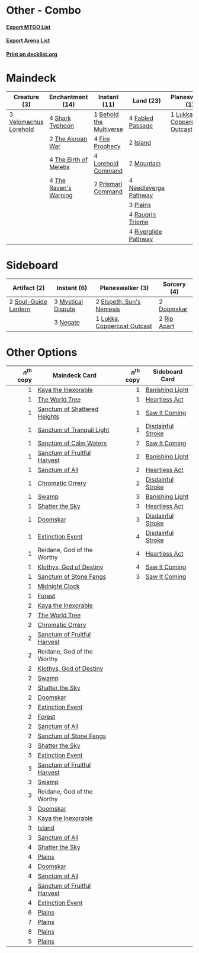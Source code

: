 # Other - Combo

#### [Export MTGO List](../collection/Other%20-%20Combo/Other%20-%20Combo.txt)
#### [Export Arena List](../collection/Other%20-%20Combo/Other%20-%20Combo_arena.txt)
#### [Print on decklist.org](http://decklist.org/?deckmain=1%09Behold%20the%20Multiverse%0A4%09Fabled%20Passage%0A4%09Fire%20Prophecy%0A4%09Hengegate%20Pathway%0A2%09Island%0A4%09Lorehold%20Command%0A1%09Lukka,%20Coppercoat%20Outcast%0A2%09Mountain%0A4%09Needleverge%20Pathway%0A3%09Plains%0A2%09Prismari%20Command%0A4%09Raugrin%20Triome%0A4%09Riverglide%20Pathway%0A4%09Shark%20Typhoon%0A2%09The%20Akroan%20War%0A4%09The%20Birth%20of%20Meletis%0A4%09The%20Raven's%20Warning%0A4%09Transmogrify%0A3%09Velomachus%20Lorehold&deckside=2%09Doomskar%0A2%09Elspeth,%20Sun's%20Nemesis%0A1%09Lukka,%20Coppercoat%20Outcast%0A3%09Mystical%20Dispute%0A3%09Negate%0A2%09Rip%20Apart%0A2%09Soul-Guide%20Lantern)
# Maindeck

|                                          Creature (3)                                          |                                        Enchantment (14)                                         |                                           Instant (11)                                           |                                           Land (23)                                            |                                           Planeswalker (1)                                           |                                       Sorcery (4)                                       |    Unknown (4)    |
|------------------------------------------------------------------------------------------------|-------------------------------------------------------------------------------------------------|--------------------------------------------------------------------------------------------------|------------------------------------------------------------------------------------------------|------------------------------------------------------------------------------------------------------|-----------------------------------------------------------------------------------------|-------------------|
|3 [Velomachus Lorehold](http://gatherer.wizards.com/Pages/Card/Details.aspx?multiverseid=513737)|4 [Shark Typhoon](http://gatherer.wizards.com/Pages/Card/Details.aspx?multiverseid=479587)       |1 [Behold the Multiverse](http://gatherer.wizards.com/Pages/Card/Details.aspx?multiverseid=503653)|4 [Fabled Passage](http://gatherer.wizards.com/Pages/Card/Details.aspx?multiverseid=473206)     |1 [Lukka, Coppercoat Outcast](http://gatherer.wizards.com/Pages/Card/Details.aspx?multiverseid=479645)|4 [Transmogrify](http://gatherer.wizards.com/Pages/Card/Details.aspx?multiverseid=485490)|4 Hengegate Pathway|
|                                                                                                |2 [The Akroan War](http://gatherer.wizards.com/Pages/Card/Details.aspx?multiverseid=476375)      |4 [Fire Prophecy](http://gatherer.wizards.com/Pages/Card/Details.aspx?multiverseid=479636)        |2 [Island](http://gatherer.wizards.com/Pages/Card/Details.aspx?multiverseid=439857)             |                                                                                                      |                                                                                         |                   |
|                                                                                                |4 [The Birth of Meletis](http://gatherer.wizards.com/Pages/Card/Details.aspx?multiverseid=476256)|4 [Lorehold Command](http://gatherer.wizards.com/Pages/Card/Details.aspx?multiverseid=513691)     |2 [Mountain](http://gatherer.wizards.com/Pages/Card/Details.aspx?multiverseid=439859)           |                                                                                                      |                                                                                         |                   |
|                                                                                                |4 [The Raven's Warning](http://gatherer.wizards.com/Pages/Card/Details.aspx?multiverseid=503843) |2 [Prismari Command](http://gatherer.wizards.com/Pages/Card/Details.aspx?multiverseid=513706)     |4 [Needleverge Pathway](http://gatherer.wizards.com/Pages/Card/Details.aspx?multiverseid=491918)|                                                                                                      |                                                                                         |                   |
|                                                                                                |                                                                                                 |                                                                                                  |3 [Plains](http://gatherer.wizards.com/Pages/Card/Details.aspx?multiverseid=439856)             |                                                                                                      |                                                                                         |                   |
|                                                                                                |                                                                                                 |                                                                                                  |4 [Raugrin Triome](http://gatherer.wizards.com/Pages/Card/Details.aspx?multiverseid=479771)     |                                                                                                      |                                                                                         |                   |
|                                                                                                |                                                                                                 |                                                                                                  |4 [Riverglide Pathway](http://gatherer.wizards.com/Pages/Card/Details.aspx?multiverseid=491920) |                                                                                                      |                                                                                         |                   |


# Sideboard

|                                         Artifact (2)                                          |                                         Instant (6)                                         |                                           Planeswalker (3)                                           |                                     Sorcery (4)                                      |
|-----------------------------------------------------------------------------------------------|---------------------------------------------------------------------------------------------|------------------------------------------------------------------------------------------------------|--------------------------------------------------------------------------------------|
|2 [Soul-Guide Lantern](http://gatherer.wizards.com/Pages/Card/Details.aspx?multiverseid=476488)|3 [Mystical Dispute](http://gatherer.wizards.com/Pages/Card/Details.aspx?multiverseid=473020)|2 [Elspeth, Sun's Nemesis](http://gatherer.wizards.com/Pages/Card/Details.aspx?multiverseid=476265)   |2 [Doomskar](http://gatherer.wizards.com/Pages/Card/Details.aspx?multiverseid=503613) |
|                                                                                               |3 [Negate](http://gatherer.wizards.com/Pages/Card/Details.aspx?multiverseid=423707)          |1 [Lukka, Coppercoat Outcast](http://gatherer.wizards.com/Pages/Card/Details.aspx?multiverseid=479645)|2 [Rip Apart](http://gatherer.wizards.com/Pages/Card/Details.aspx?multiverseid=513717)|


# Other Options

|*n*<sup>th</sup> copy|                                             Maindeck Card                                             |*n*<sup>th</sup> copy|                                       Sideboard Card                                       |
|--------------------:|-------------------------------------------------------------------------------------------------------|--------------------:|--------------------------------------------------------------------------------------------|
|                    1|[Kaya the Inexorable](http://gatherer.wizards.com/Pages/Card/Details.aspx?multiverseid=503834)         |                    1|[Banishing Light](http://gatherer.wizards.com/Pages/Card/Details.aspx?multiverseid=405135)  |
|                    1|[The World Tree](http://gatherer.wizards.com/Pages/Card/Details.aspx?multiverseid=503895)              |                    1|[Heartless Act](http://gatherer.wizards.com/Pages/Card/Details.aspx?multiverseid=479611)    |
|                    1|[Sanctum of Shattered Heights](http://gatherer.wizards.com/Pages/Card/Details.aspx?multiverseid=485480)|                    1|[Saw It Coming](http://gatherer.wizards.com/Pages/Card/Details.aspx?multiverseid=503684)    |
|                    1|[Sanctum of Tranquil Light](http://gatherer.wizards.com/Pages/Card/Details.aspx?multiverseid=485356)   |                    1|[Disdainful Stroke](http://gatherer.wizards.com/Pages/Card/Details.aspx?multiverseid=420705)|
|                    1|[Sanctum of Calm Waters](http://gatherer.wizards.com/Pages/Card/Details.aspx?multiverseid=485391)      |                    2|[Saw It Coming](http://gatherer.wizards.com/Pages/Card/Details.aspx?multiverseid=503684)    |
|                    1|[Sanctum of Fruitful Harvest](http://gatherer.wizards.com/Pages/Card/Details.aspx?multiverseid=485526) |                    2|[Banishing Light](http://gatherer.wizards.com/Pages/Card/Details.aspx?multiverseid=405135)  |
|                    1|[Sanctum of All](http://gatherer.wizards.com/Pages/Card/Details.aspx?multiverseid=485548)              |                    2|[Heartless Act](http://gatherer.wizards.com/Pages/Card/Details.aspx?multiverseid=479611)    |
|                    1|[Chromatic Orrery](http://gatherer.wizards.com/Pages/Card/Details.aspx?multiverseid=485551)            |                    2|[Disdainful Stroke](http://gatherer.wizards.com/Pages/Card/Details.aspx?multiverseid=420705)|
|                    1|[Swamp](http://gatherer.wizards.com/Pages/Card/Details.aspx?multiverseid=439858)                       |                    3|[Banishing Light](http://gatherer.wizards.com/Pages/Card/Details.aspx?multiverseid=405135)  |
|                    1|[Shatter the Sky](http://gatherer.wizards.com/Pages/Card/Details.aspx?multiverseid=476288)             |                    3|[Heartless Act](http://gatherer.wizards.com/Pages/Card/Details.aspx?multiverseid=479611)    |
|                    1|[Doomskar](http://gatherer.wizards.com/Pages/Card/Details.aspx?multiverseid=503613)                    |                    3|[Disdainful Stroke](http://gatherer.wizards.com/Pages/Card/Details.aspx?multiverseid=420705)|
|                    1|[Extinction Event](http://gatherer.wizards.com/Pages/Card/Details.aspx?multiverseid=479608)            |                    4|[Disdainful Stroke](http://gatherer.wizards.com/Pages/Card/Details.aspx?multiverseid=420705)|
|                    1|Reidane, God of the Worthy                                                                             |                    4|[Heartless Act](http://gatherer.wizards.com/Pages/Card/Details.aspx?multiverseid=479611)    |
|                    1|[Klothys, God of Destiny](http://gatherer.wizards.com/Pages/Card/Details.aspx?multiverseid=476471)     |                    4|[Saw It Coming](http://gatherer.wizards.com/Pages/Card/Details.aspx?multiverseid=503684)    |
|                    1|[Sanctum of Stone Fangs](http://gatherer.wizards.com/Pages/Card/Details.aspx?multiverseid=485443)      |                    3|[Saw It Coming](http://gatherer.wizards.com/Pages/Card/Details.aspx?multiverseid=503684)    |
|                    1|[Midnight Clock](http://gatherer.wizards.com/Pages/Card/Details.aspx?multiverseid=473016)              |                     |                                                                                            |
|                    1|[Forest](http://gatherer.wizards.com/Pages/Card/Details.aspx?multiverseid=439860)                      |                     |                                                                                            |
|                    2|[Kaya the Inexorable](http://gatherer.wizards.com/Pages/Card/Details.aspx?multiverseid=503834)         |                     |                                                                                            |
|                    2|[The World Tree](http://gatherer.wizards.com/Pages/Card/Details.aspx?multiverseid=503895)              |                     |                                                                                            |
|                    2|[Chromatic Orrery](http://gatherer.wizards.com/Pages/Card/Details.aspx?multiverseid=485551)            |                     |                                                                                            |
|                    2|[Sanctum of Fruitful Harvest](http://gatherer.wizards.com/Pages/Card/Details.aspx?multiverseid=485526) |                     |                                                                                            |
|                    2|Reidane, God of the Worthy                                                                             |                     |                                                                                            |
|                    2|[Klothys, God of Destiny](http://gatherer.wizards.com/Pages/Card/Details.aspx?multiverseid=476471)     |                     |                                                                                            |
|                    2|[Swamp](http://gatherer.wizards.com/Pages/Card/Details.aspx?multiverseid=439858)                       |                     |                                                                                            |
|                    2|[Shatter the Sky](http://gatherer.wizards.com/Pages/Card/Details.aspx?multiverseid=476288)             |                     |                                                                                            |
|                    2|[Doomskar](http://gatherer.wizards.com/Pages/Card/Details.aspx?multiverseid=503613)                    |                     |                                                                                            |
|                    2|[Extinction Event](http://gatherer.wizards.com/Pages/Card/Details.aspx?multiverseid=479608)            |                     |                                                                                            |
|                    2|[Forest](http://gatherer.wizards.com/Pages/Card/Details.aspx?multiverseid=439860)                      |                     |                                                                                            |
|                    2|[Sanctum of All](http://gatherer.wizards.com/Pages/Card/Details.aspx?multiverseid=485548)              |                     |                                                                                            |
|                    2|[Sanctum of Stone Fangs](http://gatherer.wizards.com/Pages/Card/Details.aspx?multiverseid=485443)      |                     |                                                                                            |
|                    3|[Shatter the Sky](http://gatherer.wizards.com/Pages/Card/Details.aspx?multiverseid=476288)             |                     |                                                                                            |
|                    3|[Extinction Event](http://gatherer.wizards.com/Pages/Card/Details.aspx?multiverseid=479608)            |                     |                                                                                            |
|                    3|[Sanctum of Fruitful Harvest](http://gatherer.wizards.com/Pages/Card/Details.aspx?multiverseid=485526) |                     |                                                                                            |
|                    3|[Swamp](http://gatherer.wizards.com/Pages/Card/Details.aspx?multiverseid=439858)                       |                     |                                                                                            |
|                    3|Reidane, God of the Worthy                                                                             |                     |                                                                                            |
|                    3|[Doomskar](http://gatherer.wizards.com/Pages/Card/Details.aspx?multiverseid=503613)                    |                     |                                                                                            |
|                    3|[Kaya the Inexorable](http://gatherer.wizards.com/Pages/Card/Details.aspx?multiverseid=503834)         |                     |                                                                                            |
|                    3|[Island](http://gatherer.wizards.com/Pages/Card/Details.aspx?multiverseid=439857)                      |                     |                                                                                            |
|                    3|[Sanctum of All](http://gatherer.wizards.com/Pages/Card/Details.aspx?multiverseid=485548)              |                     |                                                                                            |
|                    4|[Shatter the Sky](http://gatherer.wizards.com/Pages/Card/Details.aspx?multiverseid=476288)             |                     |                                                                                            |
|                    4|[Plains](http://gatherer.wizards.com/Pages/Card/Details.aspx?multiverseid=439856)                      |                     |                                                                                            |
|                    4|[Doomskar](http://gatherer.wizards.com/Pages/Card/Details.aspx?multiverseid=503613)                    |                     |                                                                                            |
|                    4|[Sanctum of All](http://gatherer.wizards.com/Pages/Card/Details.aspx?multiverseid=485548)              |                     |                                                                                            |
|                    4|[Sanctum of Fruitful Harvest](http://gatherer.wizards.com/Pages/Card/Details.aspx?multiverseid=485526) |                     |                                                                                            |
|                    4|[Extinction Event](http://gatherer.wizards.com/Pages/Card/Details.aspx?multiverseid=479608)            |                     |                                                                                            |
|                    6|[Plains](http://gatherer.wizards.com/Pages/Card/Details.aspx?multiverseid=439856)                      |                     |                                                                                            |
|                    7|[Plains](http://gatherer.wizards.com/Pages/Card/Details.aspx?multiverseid=439856)                      |                     |                                                                                            |
|                    8|[Plains](http://gatherer.wizards.com/Pages/Card/Details.aspx?multiverseid=439856)                      |                     |                                                                                            |
|                    5|[Plains](http://gatherer.wizards.com/Pages/Card/Details.aspx?multiverseid=439856)                      |                     |                                                                                            |

